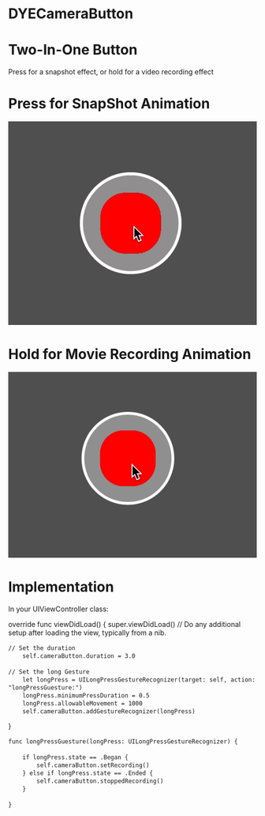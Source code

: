 # DYECameraButton

# Two-In-One Button

Press for a snapshot effect, or hold for a video recording effect

# Press for SnapShot Animation

![](https://github.com/dannyYassine/DYECameraButton/blob/master/clicked_button.gif)

# Hold for Movie Recording Animation

![](https://github.com/dannyYassine/DYECameraButton/blob/master/gif_hold.gif)

# Implementation

In your UIViewController class:

  override func viewDidLoad() {
        super.viewDidLoad()
        // Do any additional setup after loading the view, typically from a nib.
       
    // Set the duration
        self.cameraButton.duration = 3.0
  
    // Set the long Gesture
        let longPress = UILongPressGestureRecognizer(target: self, action: "longPressGuesture:")
        longPress.minimumPressDuration = 0.5
        longPress.allowableMovement = 1000
        self.cameraButton.addGestureRecognizer(longPress)
        
  }
  
    func longPressGuesture(longPress: UILongPressGestureRecognizer) {
        
        if longPress.state == .Began {
            self.cameraButton.setRecording()
        } else if longPress.state == .Ended {
            self.cameraButton.stoppedRecording()
        }
        
    }
